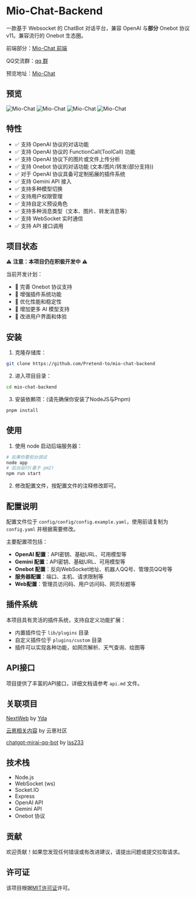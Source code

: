 # Mio-Chat-Backend

一款基于 Websocket 的 ChatBot 对话平台，兼容 OpenAI 与**部分** Onebot 协议v11。兼容流行的 Onebot 生态圈。

前端部分：[Mio-Chat 前端](https://github.com/Pretend-to/mio-chat-frontend)

QQ交流群：[qq 群](https://qm.qq.com/q/Eqv9Z6iSB4)

预览地址：[Mio-Chat](https://ai.krumio.com)

## 预览
![Mio-Chat](.github/preview/1.png)
![Mio-Chat](.github/preview/2.png)
![Mio-Chat](.github/preview/3.png)
![Mio-Chat](.github/preview/4.png)

## 特性

- ✅ 支持 OpenAI 协议的对话功能
- ✅ 支持 OpenAI 协议的 FunctionCall(ToolCall) 功能
- ✅ 支持 OpenAI 协议下的图片或文件上传分析 
- ✅ 支持 Onebot 协议的对话功能 (文本/图片/转发(部分支持))
- ✅ 对于 OpenAI 协议具备可定制拓展的插件系统
- ✅ 支持 Gemini API 接入
- ✅ 支持多种模型切换
- ✅ 支持用户权限管理
- ✅ 支持自定义预设角色
- ✅ 支持多种消息类型（文本、图片、转发消息等）
- ✅ 支持 WebSocket 实时通信
- ✅ 支持 API 接口调用

## 项目状态

⚠️ **注意：本项目仍在积极开发中** ⚠️

当前开发计划：
- 🚧 完善 Onebot 协议支持
- 🚧 增强插件系统功能
- 🚧 优化性能和稳定性
- 🚧 增加更多 AI 模型支持
- 🚧 改进用户界面和体验

## 安装

1. 克隆存储库：

```bash
git clone https://github.com/Pretend-to/mio-chat-backend
```

2. 进入项目目录：

```bash
cd mio-chat-backend
```

3. 安装依赖项：(请先确保你安装了NodeJS与Pnpm)

```bash
pnpm install
```

## 使用

1. 使用 node 启动后端服务器：

```bash
# 如果你要前台调试
node app
# 后台运行(基于 pm2)
npm run start
```

2. 修改配置文件，按配置文件的注释修改即可。

## 配置说明

配置文件位于 `config/config/config.example.yaml`，使用前请复制为 `config.yaml` 并根据需要修改。

主要配置项包括：

- **OpenAI 配置**：API密钥、基础URL、可用模型等
- **Gemini 配置**：API密钥、基础URL、可用模型等
- **Onebot 配置**：反向WebSocket地址、机器人QQ号、管理员QQ号等
- **服务器配置**：端口、主机、请求限制等
- **Web配置**：管理员访问码、用户访问码、网页标题等

## 插件系统

本项目具有灵活的插件系统，支持自定义功能扩展：

- 内置插件位于 `lib/plugins` 目录
- 自定义插件位于 `plugins/custom` 目录
- 插件可以实现各种功能，如网页解析、天气查询、绘图等

## API接口

项目提供了丰富的API接口，详细文档请参考 `api.md` 文件。

## 关联项目
[NextWeb](https://github.com/ChatGPTNextWeb/ChatGPT-Next-Web) by [Yda](https://github.com/Yidadaa)

[云崽相关内容](https://gitee.com/yhArcadia/Yunzai-Bot-plugins-index) by 云崽社区

[chatgpt-mirai-qq-bot](https://github.com/lss233/chatgpt-mirai-qq-bot) by [lss233](https://github.com/lss233)

## 技术栈

- Node.js
- WebSocket (ws)
- Socket.IO
- Express
- OpenAI API
- Gemini API
- Onebot 协议

## 贡献

欢迎贡献！如果您发现任何错误或有改进建议，请提出问题或提交拉取请求。

## 许可证

该项目根据[MIT许可证](LICENSE)许可。
